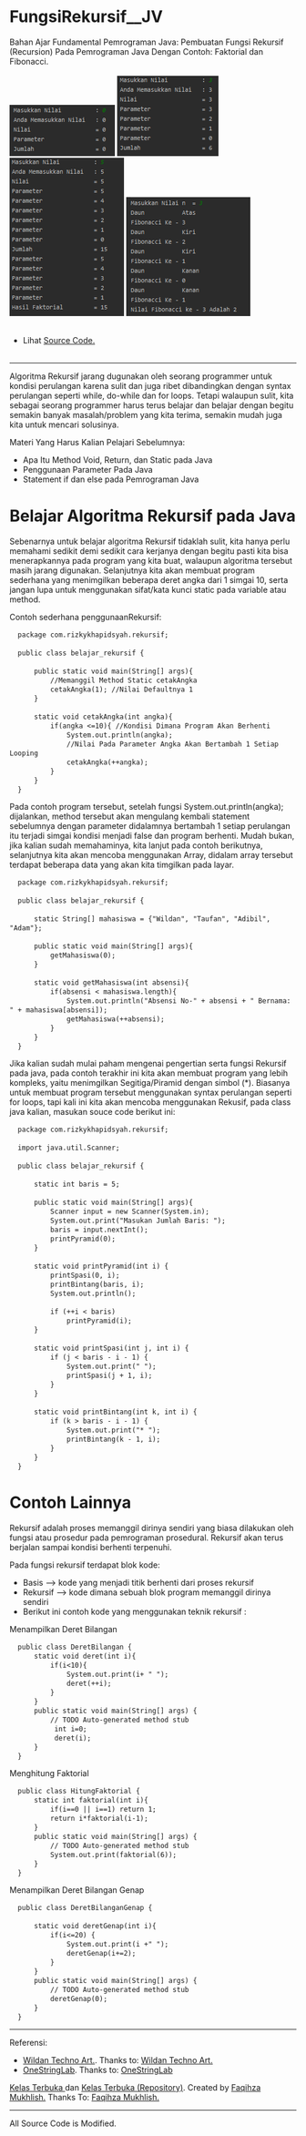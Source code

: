 # FungsiRekursif__JV
Bahan Ajar Fundamental Pemrograman Java: Pembuatan Fungsi Rekursif (Recursion) Pada Pemrograman Java Dengan Contoh: Faktorial dan Fibonacci.<br><br>
<img src="https://github.com/RizkyKhapidsyah/FungsiRekursif__JV/blob/master/results/001.PNG">
<img src="https://github.com/RizkyKhapidsyah/FungsiRekursif__JV/blob/master/results/002.PNG">
<img src="https://github.com/RizkyKhapidsyah/FungsiRekursif__JV/blob/master/results/003.PNG">
<img src="https://github.com/RizkyKhapidsyah/FungsiRekursif__JV/blob/master/results/004.PNG"><br><br>
- Lihat <a href="https://github.com/RizkyKhapidsyah/FungsiRekursif__JV/tree/master/src/com/rizkykhapidsyah/rekursif">Source Code.</a><br><br>

-----

Algoritma Rekursif jarang dugunakan oleh seorang programmer untuk kondisi perulangan karena sulit dan juga ribet dibandingkan dengan syntax perulangan seperti while, do-while dan for loops. Tetapi walaupun sulit, kita sebagai seorang programmer harus terus belajar dan belajar dengan begitu semakin banyak masalah/problem yang kita terima, semakin mudah juga kita untuk mencari solusinya.

Materi Yang Harus Kalian Pelajari Sebelumnya:
- Apa Itu Method Void, Return, dan Static pada Java
- Penggunaan Parameter Pada Java
- Statement if dan else pada Pemrograman Java

# Belajar Algoritma Rekursif pada Java

Sebenarnya untuk belajar algoritma Rekursif tidaklah sulit, kita hanya perlu memahami sedikit demi sedikit cara kerjanya dengan begitu pasti kita bisa menerapkannya pada program yang kita buat, walaupun algoritma tersebut masih jarang digunakan. Selanjutnya kita akan membuat program sederhana yang menimgilkan beberapa deret angka dari 1 simgai 10, serta jangan lupa untuk menggunakan sifat/kata kunci static pada variable atau method.

Contoh sederhana penggunaanRekursif:

      package com.rizkykhapidsyah.rekursif;

      public class belajar_rekursif {

          public static void main(String[] args){
              //Memanggil Method Static cetakAngka
              cetakAngka(1); //Nilai Defaultnya 1
          }

          static void cetakAngka(int angka){
              if(angka <=10){ //Kondisi Dimana Program Akan Berhenti
                  System.out.println(angka);
                  //Nilai Pada Parameter Angka Akan Bertambah 1 Setiap Looping
                  cetakAngka(++angka);
              }
          }
      }

Pada contoh program tersebut, setelah fungsi System.out.println(angka); dijalankan, method tersebut akan mengulang kembali statement sebelumnya dengan parameter didalamnya bertambah 1 setiap perulangan itu terjadi simgai kondisi menjadi false dan program berhenti. Mudah bukan, jika kalian sudah memahaminya, kita lanjut pada contoh berikutnya, selanjutnya kita akan mencoba menggunakan Array, didalam array tersebut terdapat beberapa data yang akan kita timgilkan pada layar.

      package com.rizkykhapidsyah.rekursif;

      public class belajar_rekursif {

          static String[] mahasiswa = {"Wildan", "Taufan", "Adibil", "Adam"};

          public static void main(String[] args){
              getMahasiswa(0);
          }

          static void getMahasiswa(int absensi){
              if(absensi < mahasiswa.length){
                  System.out.println("Absensi No-" + absensi + " Bernama: " + mahasiswa[absensi]);
                  getMahasiswa(++absensi);
              }
          }
      }

Jika kalian sudah mulai paham mengenai pengertian serta fungsi Rekursif pada java, pada contoh terakhir ini kita akan membuat program yang lebih kompleks, yaitu menimgilkan Segitiga/Piramid dengan simbol (*). Biasanya untuk membuat program tersebut menggunakan syntax perulangan seperti for loops, tapi kali ini kita akan mencoba menggunakan Rekusif, pada class java kalian, masukan souce code berikut ini:

      package com.rizkykhapidsyah.rekursif;

      import java.util.Scanner;

      public class belajar_rekursif {

          static int baris = 5;

          public static void main(String[] args){
              Scanner input = new Scanner(System.in);
              System.out.print("Masukan Jumlah Baris: ");
              baris = input.nextInt();
              printPyramid(0);
          }

          static void printPyramid(int i) {
              printSpasi(0, i);
              printBintang(baris, i);
              System.out.println();

              if (++i < baris)
                  printPyramid(i);
          }

          static void printSpasi(int j, int i) {
              if (j < baris - i - 1) {
                  System.out.print(" ");
                  printSpasi(j + 1, i);
              }
          }

          static void printBintang(int k, int i) {
              if (k > baris - i - 1) {
                  System.out.print("* ");
                  printBintang(k - 1, i);
              }
          } 
      }

# Contoh Lainnya

Rekursif adalah proses memanggil dirinya sendiri yang biasa dilakukan oleh fungsi atau prosedur pada pemrograman prosedural. Rekursif akan terus berjalan sampai kondisi berhenti terpenuhi.

Pada fungsi rekursif terdapat blok kode:

- Basis –> kode yang menjadi titik berhenti dari proses rekursif
- Rekursif –> kode dimana sebuah blok program memanggil dirinya sendiri
- Berikut ini contoh kode yang menggunakan teknik rekursif :

Menampilkan Deret Bilangan

      public class DeretBilangan {
          static void deret(int i){ 
              if(i<10){ 
                  System.out.print(i+ " "); 
                  deret(++i); 
              } 
          } 
          public static void main(String[] args) {
              // TODO Auto-generated method stub
               int i=0; 
               deret(i); 
          }
      }

Menghitung Faktorial

      public class HitungFaktorial {
          static int faktorial(int i){ 
              if(i==0 || i==1) return 1; 
              return i*faktorial(i-1); 
          }
          public static void main(String[] args) {
              // TODO Auto-generated method stub
              System.out.print(faktorial(6)); 
          }
      }

Menampilkan Deret Bilangan Genap

      public class DeretBilanganGenap {

          static void deretGenap(int i){ 
              if(i<=20) {
                  System.out.print(i +" ");
                  deretGenap(i+=2);
              }         
          } 
          public static void main(String[] args) {
              // TODO Auto-generated method stub
              deretGenap(0); 
          }
      }

-----
Referensi:<br>
- <a href="https://www.wildantechnoart.net">Wildan Techno Art.</a>. Thanks to: <a href="">Wildan Techno Art.</a><br>
- <a href="onestringlab.com">OneStringLab</a>. Thanks to: <a href="">OneStringLab</a><br>

<a href="https://www.youtube.com/user/faqihzamukhlish"> Kelas Terbuka </a> dan <a href="https://github.com/kelasterbuka"> Kelas Terbuka (Repository)</a>. Created by <a href="https://github.com/faqihza">Faqihza Mukhlish.</a> Thanks To: <a href="https://www.youtube.com/channel/UCRGHjysoCemh4y7tCJQs30w/about">Faqihza Mukhlish.</a><br>

-----
All Source Code is Modified.
